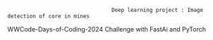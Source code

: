 
                                     Deep learning project : Image detection of core in mines

WWCode-Days-of-Coding-2024 Challenge with FastAi and PyTorch




